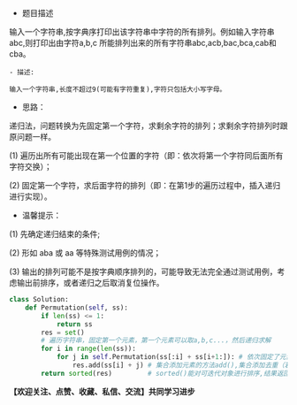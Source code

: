 <!--
 * @Author: Anxjing.AI
 * @Date: 2020-05-11 21:55:12
 * @LastEditTime: 2020-05-11 22:01:38
 * @LastEditors: Anajing.AI
 * @Description: 
 * @FilePath: \Anxjing.AI\JingNotebook\dataStructAlgor\剑指offer字符串的排列.md
 * @THIS FILE IS PART OF Anxjing.AI PROJECT
 -->
- 题目描述

输入一个字符串,按字典序打印出该字符串中字符的所有排列。例如输入字符串abc,则打印出由字符a,b,c
所能排列出来的所有字符串abc,acb,bac,bca,cab和cba。

    - 描述:

    输入一个字符串,长度不超过9(可能有字符重复),字符只包括大小写字母。


- 思路：

递归法，问题转换为先固定第一个字符，求剩余字符的排列；求剩余字符排列时跟原问题一样。

(1) 遍历出所有可能出现在第一个位置的字符（即：依次将第一个字符同后面所有字符交换）；

(2) 固定第一个字符，求后面字符的排列（即：在第1步的遍历过程中，插入递归进行实现）。

- 温馨提示：

(1) 先确定递归结束的条件; 

(2) 形如 aba 或 aa 等特殊测试用例的情况；

(3) 输出的排列可能不是按字典顺序排列的，可能导致无法完全通过测试用例，考虑输出前排序，或者递归之后取消复位操作。



```python
class Solution:
    def Permutation(self, ss):
        if len(ss) <= 1:
            return ss
        res = set()
        # 遍历字符串，固定第一个元素，第一个元素可以取a,b,c...，然后递归求解
        for i in range(len(ss)):
            for j in self.Permutation(ss[:i] + ss[i+1:]): # 依次固定了元素，其他的全排列（递归求解）
                res.add(ss[i] + j) # 集合添加元素的方法add(),集合添加去重（若存在重复字符，排列后会存在相同，如baa,baa）
        return sorted(res)         # sorted()能对可迭代对象进行排序,结果返回一个新的list
```


**【欢迎关注、点赞、收藏、私信、交流】共同学习进步**
